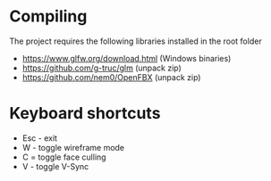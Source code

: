 # Compiling
The project requires the following libraries installed in the root folder

* https://www.glfw.org/download.html (Windows binaries)
* https://github.com/g-truc/glm (unpack zip)
* https://github.com/nem0/OpenFBX (unpack zip)

# Keyboard shortcuts
- Esc - exit
- W - toggle wireframe mode
- C = toggle face culling
- V - toggle V-Sync
